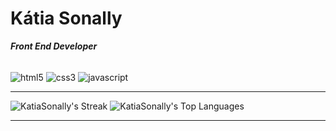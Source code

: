 # Kátia Sonally
***Front End Developer***

<div style="display: inline_block"><br/>
  <img align ="center" alt="html5" src="https://img.shields.io/badge/HTML-239120?style=for-the-badge&logo=html5&logoColor=white" />
  <img align ="center" alt="css3" src="https://img.shields.io/badge/CSS-239120?&style=for-the-badge&logo=css3&logoColor=white" />
  <img align ="center" alt="javascript" src="https://img.shields.io/badge/JavaScript-F7DF1E?style=for-the-badge&logo=javascript&logoColor=black" />
</div>

 ___

![KatiaSonally's Streak](https://github-readme-streak-stats.herokuapp.com/?user=KatiaSonally&theme=default&hide_border=false)
![KatiaSonally's Top Languages](https://github-readme-stats.vercel.app/api/top-langs/?username=KatiaSonally&theme=default&show_icons=true&hide_border=false&layout=compact)
___
